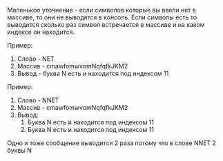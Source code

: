 Маленькое уточнение - если символов которые вы ввели нет в массиве, то они не выводятся в консоль.
Если символы есть то выводится сколько раз символ встречается в массиве и на каком индексе он находится.

Пример: 
1. Слово - NET
2. Массив - cmawfomwvomNqfqfkJKM2
3. Вывод - буква N есть и находится под индексом 11

Пример:
1. Слово - NNET
2. Массив - cmawfomwvomNqfqfkJKM2
3. Вывод:
    1. Буква N есть и находится под индексом 11
    2. Буква N есть и находится под индексом 11
  
Одно и тоже сообщение выводится 2 раза потому что в слове NNET 2 буквы N
